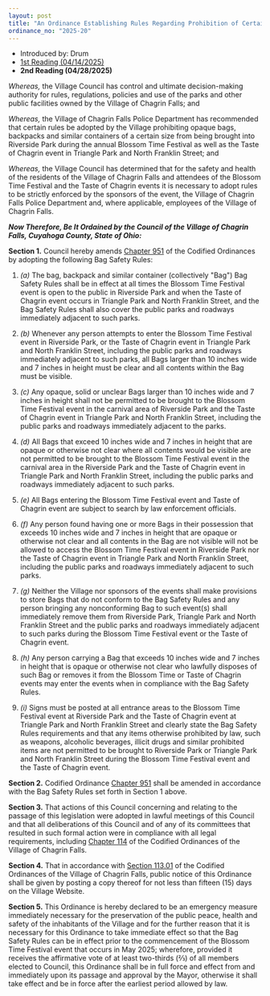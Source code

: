 ```yaml
---
layout: post
title: "An Ordinance Establishing Rules Regarding Prohibition of Certain Bags, Backpacks and Containers in Riverside Park, Triangle Park and North Franklin Street During Certain Events and Declaring an Emergency"
ordinance_no: "2025-20"
---
```


- Introduced by: Drum
- [1st Reading (04/14/2025)][CFO 2025-20]
- **2nd Reading (04/28/2025)**

_Whereas,_ the Village Council has control and ultimate decision-making authority for rules, regulations, policies and use of the parks and other public facilities owned by the Village of Chagrin Falls; and

_Whereas,_ the Village of Chagrin Falls Police Department has recommended that certain rules be adopted by the Village prohibiting opaque bags, backpacks and similar containers of a certain size from being brought into Riverside Park during the annual Blossom Time Festival as well as the Taste of Chagrin event in Triangle Park and North Franklin Street; and

_Whereas,_ the Village Council has determined that for the safety and health of the residents of the Village of Chagrin Falls and attendees of the Blossom Time Festival and the Taste of Chagrin events it is necessary to adopt rules to be strictly enforced by the sponsors of the event, the Village of Chagrin Falls Police Department and, where applicable, employees of the Village of Chagrin Falls.

**_Now Therefore, Be It Ordained by the Council of the Village of Chagrin Falls, Cuyahoga County, State of Ohio:_**

**Section 1.** Council hereby amends [Chapter 951][CFCO 951] of the Codified Ordinances by adopting the following Bag Safety Rules:

1. _(a)_ The bag, backpack and similar container (collectively "Bag") Bag Safety Rules shall be in effect at all times the Blossom Time Festival event is open to the public in Riverside Park and when the Taste of Chagrin event occurs in Triangle Park and North Franklin Street, and the Bag Safety Rules shall also cover the public parks and roadways immediately adjacent to such parks.

2. _(b)_ Whenever any person attempts to enter the Blossom Time Festival event in Riverside Park, or the Taste of Chagrin event in Triangle Park and North Franklin Street, including the public parks and roadways immediately adjacent to such parks, all Bags larger than 10 inches wide and 7 inches in height must be clear and all contents within the Bag must be visible.

3. _(c)_ Any opaque, solid or unclear Bags larger than 10 inches wide and 7 inches in height shall not be permitted to be brought to the Blossom Time Festival event in the carnival area of Riverside Park and the Taste of Chagrin event in Triangle Park and North Franklin Street, including the public parks and roadways immediately adjacent to the parks.

4. _(d)_ All Bags that exceed 10 inches wide and 7 inches in height that are opaque or otherwise not clear where all contents would be visible are not permitted to be brought to the Blossom Time Festival event in the carnival area in the Riverside Park and the Taste of Chagrin event in Triangle Park and North Franklin Street, including the public parks and roadways immediately adjacent to such parks.

5. _(e)_ All Bags entering the Blossom Time Festival event and Taste of Chagrin event are subject to search by law enforcement officials.

6. _(f)_ Any person found having one or more Bags in their possession that exceeds 10 inches wide and 7 inches in height that are opaque or otherwise not clear and all contents in the Bag are not visible will not be allowed to access the Blossom Time Festival event in Riverside Park nor the Taste of Chagrin event in Triangle Park and North Franklin Street, including the public parks and roadways immediately adjacent to such parks.

7. _(g)_ Neither the Village nor sponsors of the events shall make provisions to store Bags that do not conform to the Bag Safety Rules and any person bringing any nonconforming Bag to such event(s) shall immediately remove them from Riverside Park, Triangle Park and North Franklin Street and the public parks and roadways immediately adjacent to such parks during the Blossom Time Festival event or the Taste of Chagrin event.

8. _(h)_ Any person carrying a Bag that exceeds 10 inches wide and 7 inches in height that is opaque or otherwise not clear who lawfully disposes of such Bag or removes it from the Blossom Time or Taste of Chagrin events may enter the events when in compliance with the Bag Safety Rules.

9. _(i)_ Signs must be posted at all entrance areas to the Blossom Time Festival event at Riverside Park and the Taste of Chagrin event at Triangle Park and North Franklin Street and clearly state the Bag Safety Rules requirements and that any items otherwise prohibited by law, such as weapons, alcoholic beverages, illicit drugs and similar prohibited items are not permitted to be brought to Riverside Park or Triangle Park and North Franklin Street during the Blossom Time Festival event and the Taste of Chagrin event.

**Section 2.** Codified Ordinance [Chapter 951][CFCO 951] shall be amended in accordance with the Bag Safety Rules set forth in Section 1 above.

**Section 3.** That actions of this Council concerning and relating to the passage of this legislation were adopted in lawful meetings of this Council and that all deliberations of this Council and of any of its committees that resulted in such formal action were in compliance with all legal requirements, including [Chapter 114][CFCO 114] of the Codified Ordinances of the Village of Chagrin Falls.

**Section 4.** That in accordance with [Section 113.01][CFCO 113.01] of the Codified Ordinances of the Village of Chagrin Falls, public notice of this Ordinance shall be given by posting a copy thereof for not less than fifteen (15) days on the Village Website.

**Section 5.** This Ordinance is hereby declared to be an emergency measure immediately necessary for the preservation of the public peace, health and safety of the inhabitants of the Village and for the further reason that it is necessary for this Ordinance to take immediate effect so that the Bag Safety Rules can be in effect prior to the commencement of the Blossom Time Festival event that occurs in May 2025; wherefore, provided it receives the affirmative vote of at least two-thirds (⅔) of all members elected to Council, this Ordinance shall be in full force and effect from and immediately upon its passage and approval by the Mayor, otherwise it shall take effect and be in force after the earliest period allowed by law.

[CFCO 113.01]:</chapters/chapter-113-ordinances-and-resolutions/#11301-publication-and-posting>
[CFCO 114]:</chapters/chapter-114-open-meetings>
[CFCO 951]:</chapters/chapter-951-parks/>
[CFO 2025-20]:</ordinance-2025-20/>
